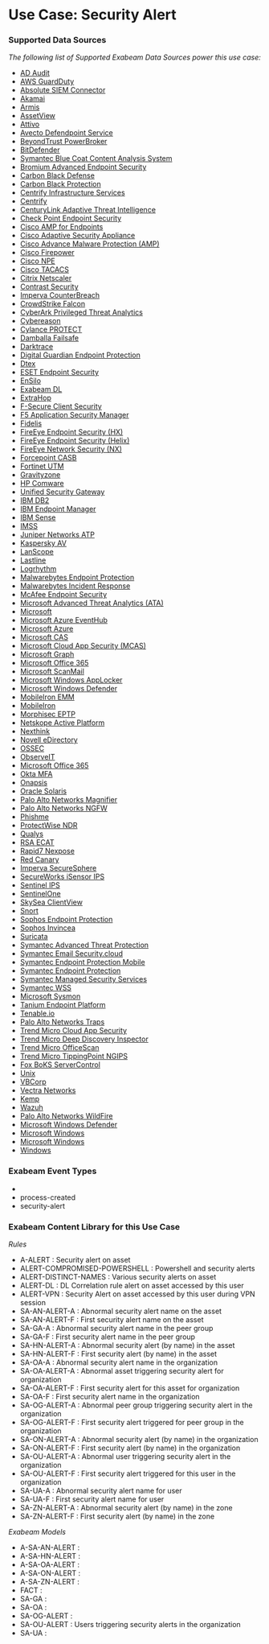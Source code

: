 Use Case: Security Alert
========================

### Supported Data Sources

_The following list of Supported Exabeam Data Sources power this use case:_

* [AD Audit](datasource_ad_audit_ad_audit.md)
* [AWS GuardDuty](datasource_aws_guardduty_aws_guardduty.md)
* [Absolute SIEM Connector](datasource_absolute_siem_connector_absolute_siem_connector.md)
* [Akamai](datasource_akamai_siem_akamai.md)
* [Armis](datasource_armis_armis.md)
* [AssetView](datasource_assetview_assetview.md)
* [Attivo](datasource_attivo_attivo.md)
* [Avecto Defendpoint Service](datasource_avecto_defendpoint_service_avecto_defendpoint_service.md)
* [BeyondTrust PowerBroker](datasource_beyondtrust_powerbroker_beyondtrust_powerbroker.md)
* [BitDefender](datasource_bitdefender_gravityzone_bitdefender.md)
* [Symantec Blue Coat Content Analysis System](datasource_blue_coat_content_analysis_system_symantec_blue_coat_content_analysis_system.md)
* [Bromium Advanced Endpoint Security](datasource_bromium_advanced_endpoint_security_bromium_advanced_endpoint_security.md)
* [Carbon Black Defense](datasource_cb_defense_carbon_black_defense.md)
* [Carbon Black Protection](datasource_cb_protection_carbon_black_protection.md)
* [Centrify Infrastructure Services](datasource_centrify_infrastructure_services_centrify_infrastructure_services.md)
* [Centrify](datasource_centrify_centrify.md)
* [CenturyLink Adaptive Threat Intelligence](datasource_centurylink_adaptive_threat_intelligence_centurylink_adaptive_threat_intelligence.md)
* [Check Point Endpoint Security](datasource_check_point_endpoint_security_check_point_endpoint_security.md)
* [Cisco AMP for Endpoints](datasource_cisco_amp_for_endpoints_cisco_amp_for_endpoints.md)
* [Cisco Adaptive Security Appliance](datasource_cisco_adaptive_security_appliance_cisco_adaptive_security_appliance.md)
* [Cisco Advance Malware Protection (AMP)](datasource_cisco_advance_malware_protection_(amp)_cisco_advance_malware_protection_(amp).md)
* [Cisco Firepower](datasource_cisco_firepower_cisco_firepower.md)
* [Cisco NPE](datasource_cisco_npe_cisco_npe.md)
* [Cisco TACACS](datasource_cisco_tacacs_cisco_tacacs.md)
* [Citrix Netscaler](datasource_citrix_netscaler_citrix_netscaler.md)
* [Contrast Security](datasource_contrast_security_contrast_security.md)
* [Imperva CounterBreach](datasource_counterbreach_imperva_counterbreach.md)
* [CrowdStrike Falcon](datasource_crowdstrike_falcon_crowdstrike_falcon.md)
* [CyberArk Privileged Threat Analytics](datasource_cyberark_privileged_threat_analytics_cyberark_privileged_threat_analytics.md)
* [Cybereason](datasource_cybereason_cybereason.md)
* [Cylance PROTECT](datasource_cylance_protect_cylance_protect.md)
* [Damballa Failsafe](datasource_damballa_failsafe_damballa_failsafe.md)
* [Darktrace](datasource_darktrace_darktrace.md)
* [Digital Guardian Endpoint Protection](datasource_digital_guardian_endpoint_protection_digital_guardian_endpoint_protection.md)
* [Dtex](datasource_dtex_dtex.md)
* [ESET Endpoint Security](datasource_eset_endpoint_security_eset_endpoint_security.md)
* [EnSilo](datasource_ensilo_ensilo.md)
* [Exabeam DL](datasource_exabeam_dl_exabeam_dl.md)
* [ExtraHop](datasource_extrahop_extrahop.md)
* [F-Secure Client Security](datasource_f-secure_client_security_f-secure_client_security.md)
* [F5 Application Security Manager](datasource_f5_application_security_manager_f5_application_security_manager.md)
* [Fidelis](datasource_fidelis_fidelis.md)
* [FireEye Endpoint Security (HX)](datasource_fireeye_endpoint_security_(hx)_fireeye_endpoint_security_(hx).md)
* [FireEye Endpoint Security (Helix)](datasource_fireeye_endpoint_security_(helix)_fireeye_endpoint_security_(helix).md)
* [FireEye Network Security (NX)](datasource_fireeye_network_security_(nx)_fireeye_network_security_(nx).md)
* [Forcepoint CASB](datasource_forcepoint_casb_forcepoint_casb.md)
* [Fortinet UTM](datasource_fortinet_utm_fortinet_utm.md)
* [Gravityzone](datasource_gravityzone_gravityzone.md)
* [HP Comware](datasource_hp_comware_hp_comware.md)
* [Unified Security Gateway](datasource_huawei_unified_security_gateway.md)
* [IBM DB2](datasource_ibm_db2_ibm_db2.md)
* [IBM Endpoint Manager](datasource_ibm_endpoint_manager_ibm_endpoint_manager.md)
* [IBM Sense](datasource_ibm_sense_ibm_sense.md)
* [IMSS](datasource_imss_imss.md)
* [Juniper Networks ATP](datasource_juniper_networks_atp_juniper_networks_atp.md)
* [Kaspersky AV](datasource_kaspersky_av_kaspersky_av.md)
* [LanScope](datasource_lanscope_lanscope.md)
* [Lastline](datasource_lastline_lastline.md)
* [Logrhythm](datasource_logrhythm_logrhythm.md)
* [Malwarebytes Endpoint Protection](datasource_malwarebytes_endpoint_protection_malwarebytes_endpoint_protection.md)
* [Malwarebytes Incident Response](datasource_malwarebytes_incident_response_malwarebytes_incident_response.md)
* [McAfee Endpoint Security](datasource_mcafee_endpoint_security_mcafee_endpoint_security.md)
* [Microsoft Advanced Threat Analytics (ATA)](datasource_microsoft_advanced_threat_analytics_(ata)_microsoft_advanced_threat_analytics_(ata).md)
* [Microsoft](datasource_microsoft_advanced_threat_protection_microsoft.md)
* [Microsoft Azure EventHub](datasource_microsoft_azure_eventhub_microsoft_azure_eventhub.md)
* [Microsoft Azure](datasource_microsoft_azure_microsoft_azure.md)
* [Microsoft CAS](datasource_microsoft_cas_microsoft_cas.md)
* [Microsoft Cloud App Security (MCAS)](datasource_microsoft_cloud_app_security_(mcas)_microsoft_cloud_app_security_(mcas).md)
* [Microsoft Graph](datasource_microsoft_graph_microsoft_graph.md)
* [Microsoft Office 365](datasource_microsoft_office_365_microsoft_office_365.md)
* [Microsoft ScanMail](datasource_microsoft_scanmail_microsoft_scanmail.md)
* [Microsoft Windows AppLocker](datasource_microsoft_windows_applocker_microsoft_windows_applocker.md)
* [Microsoft Windows Defender](datasource_microsoft_windows_defender_microsoft_windows_defender.md)
* [MobileIron EMM](datasource_mobileiron_emm_mobileiron_emm.md)
* [MobileIron](datasource_mobileiron_mobileiron.md)
* [Morphisec EPTP](datasource_morphisec_eptp_morphisec_eptp.md)
* [Netskope Active Platform](datasource_netskope_active_platform_netskope_active_platform.md)
* [Nexthink](datasource_nexthink_nexthink.md)
* [Novell eDirectory](datasource_novell_edirectory_novell_edirectory.md)
* [OSSEC](datasource_ossec_ossec.md)
* [ObserveIT](datasource_observeit_observeit.md)
* [Microsoft Office 365](datasource_office_365_microsoft_office_365.md)
* [Okta MFA](datasource_okta_mfa_okta_mfa.md)
* [Onapsis](datasource_onapsis_onapsis.md)
* [Oracle Solaris](datasource_oracle_solaris_oracle_solaris.md)
* [Palo Alto Networks Magnifier](datasource_palo_alto_networks_magnifier_palo_alto_networks_magnifier.md)
* [Palo Alto Networks NGFW](datasource_palo_alto_networks_ngfw_palo_alto_networks_ngfw.md)
* [Phishme](datasource_phishme_phishme.md)
* [ProtectWise NDR](datasource_protectwise_ndr_protectwise_ndr.md)
* [Qualys](datasource_qualys_qualys.md)
* [RSA ECAT](datasource_rsa_ecat_rsa_ecat.md)
* [Rapid7 Nexpose](datasource_rapid7_nexpose_rapid7_nexpose.md)
* [Red Canary](datasource_red_canary_red_canary.md)
* [Imperva SecureSphere](datasource_securesphere_imperva_securesphere.md)
* [SecureWorks iSensor IPS](datasource_secureworks_isensor_ips_secureworks_isensor_ips.md)
* [Sentinel IPS](datasource_sentinel_ips_sentinel_ips.md)
* [SentinelOne](datasource_sentinelone_sentinelone.md)
* [SkySea ClientView](datasource_skysea_clientview_skysea_clientview.md)
* [Snort](datasource_snort_snort.md)
* [Sophos Endpoint Protection](datasource_sophos_endpoint_protection_sophos_endpoint_protection.md)
* [Sophos Invincea](datasource_sophos_invincea_sophos_invincea.md)
* [Suricata](datasource_suricata_suricata.md)
* [Symantec Advanced Threat Protection](datasource_symantec_advanced_threat_protection_symantec_advanced_threat_protection.md)
* [Symantec Email Security.cloud](datasource_symantec_email_security.cloud_symantec_email_security.cloud.md)
* [Symantec Endpoint Protection Mobile](datasource_symantec_endpoint_protection_mobile_symantec_endpoint_protection_mobile.md)
* [Symantec Endpoint Protection](datasource_symantec_endpoint_protection_symantec_endpoint_protection.md)
* [Symantec Managed Security Services](datasource_symantec_managed_security_services_symantec_managed_security_services.md)
* [Symantec WSS](datasource_symantec_wss_symantec_wss.md)
* [Microsoft Sysmon](datasource_sysmon_microsoft_sysmon.md)
* [Tanium Endpoint Platform](datasource_tanium_endpoint_platform_tanium_endpoint_platform.md)
* [Tenable.io](datasource_tenable.io_tenable.io.md)
* [Palo Alto Networks Traps](datasource_traps_palo_alto_networks_traps.md)
* [Trend Micro Cloud App Security](datasource_trend_micro_cloud_app_security_trend_micro_cloud_app_security.md)
* [Trend Micro Deep Discovery Inspector](datasource_trend_micro_deep_discovery_inspector_trend_micro_deep_discovery_inspector.md)
* [Trend Micro OfficeScan](datasource_trend_micro_officescan_trend_micro_officescan.md)
* [Trend Micro TippingPoint NGIPS](datasource_trend_micro_tippingpoint_ngips_trend_micro_tippingpoint_ngips.md)
* [Fox BoKS ServerControl](datasource_unix_fox_boks_servercontrol.md)
* [Unix](datasource_unix_unix.md)
* [VBCorp](datasource_vbcorp_vbcorp.md)
* [Vectra Networks](datasource_vectra_networks_vectra_networks.md)
* [Kemp](datasource_virtual_load_master_kemp.md)
* [Wazuh](datasource_wazuh_wazuh.md)
* [Palo Alto Networks WildFire](datasource_wildfire_palo_alto_networks_wildfire.md)
* [Microsoft Windows Defender](datasource_windows_defender_microsoft_windows_defender.md)
* [Microsoft Windows](datasource_windows_powershell_microsoft_windows.md)
* [Microsoft Windows](datasource_windows_microsoft_windows.md)
* [Windows](datasource_windows_windows.md)


### Exabeam Event Types

- 
- process-created
- security-alert
### Exabeam Content Library for this Use Case


_Rules_
- A-ALERT : Security alert on asset
- ALERT-COMPROMISED-POWERSHELL : Powershell and security alerts
- ALERT-DISTINCT-NAMES : Various security alerts on asset
- ALERT-DL : DL Correlation rule alert on asset accessed by this user
- ALERT-VPN : Security Alert on asset accessed by this user during VPN session
- SA-AN-ALERT-A : Abnormal security alert name on the asset
- SA-AN-ALERT-F : First security alert name on the asset
- SA-GA-A : Abnormal security alert name in the peer group
- SA-GA-F : First security alert name in the peer group
- SA-HN-ALERT-A : Abnormal security alert (by name) in the asset
- SA-HN-ALERT-F : First security alert (by name) in the asset
- SA-OA-A : Abnormal security alert name in the organization
- SA-OA-ALERT-A : Abnormal asset triggering security alert for organization
- SA-OA-ALERT-F : First security alert for this asset for organization
- SA-OA-F : First security alert name in the organization
- SA-OG-ALERT-A : Abnormal peer group triggering security alert in the organization
- SA-OG-ALERT-F : First security alert triggered for peer group in the organization
- SA-ON-ALERT-A : Abnormal security alert (by name) in the organization
- SA-ON-ALERT-F : First security alert (by name) in the organization
- SA-OU-ALERT-A : Abnormal user triggering security alert in the organization
- SA-OU-ALERT-F : First security alert triggered for this user in the organization
- SA-UA-A : Abnormal security alert name for user
- SA-UA-F : First security alert name for user
- SA-ZN-ALERT-A : Abnormal security alert (by name) in the zone
- SA-ZN-ALERT-F : First security alert (by name) in the zone


_Exabeam Models_
- A-SA-AN-ALERT : 
- A-SA-HN-ALERT : 
- A-SA-OA-ALERT : 
- A-SA-ON-ALERT : 
- A-SA-ZN-ALERT : 
- FACT : 
- SA-GA : 
- SA-OA : 
- SA-OG-ALERT : 
- SA-OU-ALERT : Users triggering security alerts in the organization
- SA-UA : 
